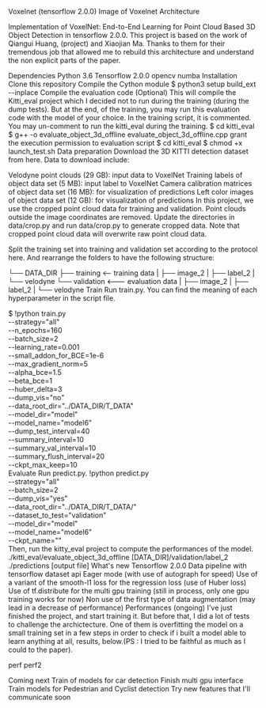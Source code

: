 Voxelnet (tensorflow 2.0.0)
Image of Voxelnet Architecture

Implementation of VoxelNet: End-to-End Learning for Point Cloud Based 3D Object Detection in tensorflow 2.0.0.
This project is based on the work of Qiangui Huang, (project) and Xiaojian Ma. Thanks to them for their tremendous job that allowed me to rebuild this architecture and understand the non explicit parts of the paper.


Dependencies
Python 3.6
Tensorflow 2.0.0
opencv
numba
Installation
Clone this repository
Compile the Cython module
$ python3 setup build_ext --inplace
Compile the evaluation code (Optional) This will compile the Kitti_eval project which I decided not to run during the training (during the dump tests). But at the end, of the training, you may run this evaluation code with the model of your choice. In the training script, it is commented. You may un-comment to run the kitti_eval during the training.
$ cd kitti_eval
$ g++ -o evaluate_object_3d_offline evaluate_object_3d_offline.cpp
grant the execution permission to evaluation script
$ cd kitti_eval
$ chmod +x launch_test.sh
Data preparation
Download the 3D KITTI detection dataset from here. Data to download include:

Velodyne point clouds (29 GB): input data to VoxelNet
Training labels of object data set (5 MB): input label to VoxelNet
Camera calibration matrices of object data set (16 MB): for visualization of predictions
Left color images of object data set (12 GB): for visualization of predictions
In this project, we use the cropped point cloud data for training and validation. Point clouds outside the image coordinates are removed. Update the directories in data/crop.py and run data/crop.py to generate cropped data. Note that cropped point cloud data will overwrite raw point cloud data.

Split the training set into training and validation set according to the protocol here. And rearrange the folders to have the following structure:

└── DATA_DIR
       ├── training   <-- training data
       |   ├── image_2
       |   ├── label_2
       |   └── velodyne
       └── validation  <--- evaluation data
       |   ├── image_2
       |   ├── label_2
       |   └── velodyne
Train
Run train.py. You can find the meaning of each hyperparameter in the script file.

$ !python train.py \
--strategy="all" \
--n_epochs=160 \
--batch_size=2 \
--learning_rate=0.001 \
--small_addon_for_BCE=1e-6 \
--max_gradient_norm=5 \
--alpha_bce=1.5 \
--beta_bce=1 \
--huber_delta=3 \
--dump_vis="no" \
--data_root_dir="../DATA_DIR/T_DATA" \
--model_dir="model" \
--model_name="model6" \
--dump_test_interval=40 \
--summary_interval=10 \
--summary_val_interval=10 \
--summary_flush_interval=20 \
--ckpt_max_keep=10 \
Evaluate
Run predict.py.
!python predict.py \
--strategy="all" \
--batch_size=2 \
--dump_vis="yes" \
--data_root_dir="../DATA_DIR/T_DATA/" \
--dataset_to_test="validation" \
--model_dir="model" \
--model_name="model6" \
--ckpt_name="" \
Then, run the kitty_eval project to compute the performances of the model.
./kitti_eval/evaluate_object_3d_offline [DATA_DIR]/validation/label_2 ./predictions [output file]
What's new
Tensorflow 2.0.0
Data pipeline with tensorflow dataset api
Eager mode (with use of autograph for speed)
Use of a variant of the smooth-l1 loss for the regression loss (use of Huber loss)
Use of tf.distribute for the multi gpu training (still in process, only one gpu training works for now)
Non use of the first type of data augmentation (may lead in a decrease of performance)
Performances
(ongoing) I've just finished the project, and start training it. But before that, I did a lot of tests to challenge the archictecture. One of them is overfitting the model on a small training set in a few steps in order to check if i built a model able to learn anything at all, results, below.(PS : I tried to be faithful as much as I could to the paper).

perf perf2

Coming next
Train of models for car detection
Finish multi gpu interface
Train models for Pedestrian and Cyclist detection
Try new features that I'll communicate soon
